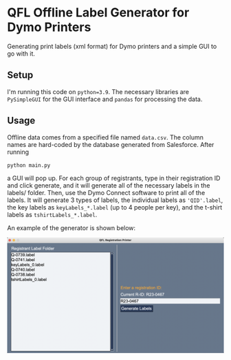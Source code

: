 # QFL Offline Label Generator for Dymo Printers
Generating print labels (xml format) for Dymo printers and a simple GUI to go with it.

## Setup
I'm running this code on `python=3.9`. The necessary libraries are `PySimpleGUI` for the GUI interface and `pandas` for processing the data.

## Usage
Offline data comes from a specified file named `data.csv`. The column names are hard-coded by the database generated from Salesforce. After running
```
python main.py
```
a GUI will pop up. For each group of registrants, type in their registration ID and click generate, and it will generate all of the necessary labels in the labels/ folder. Then, use the Dymo Connect software to print all of the labels. It will generate 3 types of labels, the individual labels as `'QID'.label`, the key labels as `keyLabels_*.label` (up to 4 people per key), and the t-shirt labels as `tshirtLabels_*.label`. 

An example of the generator is shown below:

![alt text](https://github.com/alexzhang13/qfl-offline-printing/blob/main/demo.png?raw=true)
